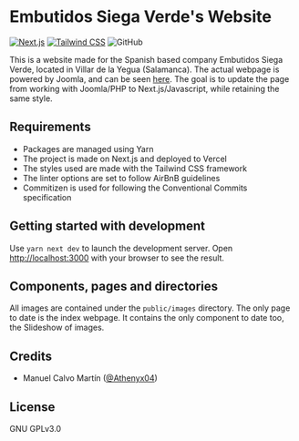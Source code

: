 # Embutidos Siega Verde's Website

[![Next.js](https://img.shields.io/badge/Powered%20by%20Next.js-%23000?style=for-the-badge&logo=nextdotjs)](https://github.com/vercel/next.js)
[![Tailwind CSS](https://img.shields.io/badge/Styled%20with%20Tailwind%20CSS-%23FFF?style=for-the-badge&logo=tailwindcss)](https://github.com/tailwindlabs/tailwindcss)
![GitHub](https://img.shields.io/github/license/Athenyx04/embutidos-siega-verde?style=for-the-badge)

This is a website made for the Spanish based company Embutidos Siega Verde, located in Villar de la
Yegua (Salamanca). The actual webpage is powered by Joomla, and can be seen
[here](http://www.embutidossiegaverde.com). The goal is to update the page from working with
Joomla/PHP to Next.js/Javascript, while retaining the same style.

## Requirements

- Packages are managed using Yarn
- The project is made on Next.js and deployed to Vercel
- The styles used are made with the Tailwind CSS framework
- The linter options are set to follow AirBnB guidelines
- Commitizen is used for following the Conventional Commits specification

## Getting started with development

Use `yarn next dev` to launch the development server. Open
[http://localhost:3000](http://localhost:3000) with your browser to see the result.

## Components, pages and directories

All images are contained under the `public/images` directory. The only page to date is the index
webpage. It contains the only component to date too, the Slideshow of images.

## Credits

- Manuel Calvo Martín ([@Athenyx04](https://github.com/Athenyx04))

## License

GNU GPLv3.0
